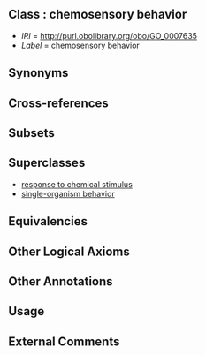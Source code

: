 
## Class : chemosensory behavior

 * *IRI* = http://purl.obolibrary.org/obo/GO_0007635
 * *Label* = chemosensory behavior

## Synonyms


## Cross-references


## Subsets


## Superclasses

 * [response to chemical stimulus](../../GO/21/GO_0042221.md)
 * [single-organism behavior](../../GO/08/GO_0044708.md)

## Equivalencies


## Other Logical Axioms


## Other Annotations


## Usage


## External Comments

